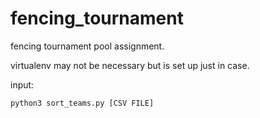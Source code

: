 # fencing_tournament

fencing tournament pool assignment.

virtualenv may not be necessary but is set up just in case.

input:
```
python3 sort_teams.py [CSV FILE]
```
